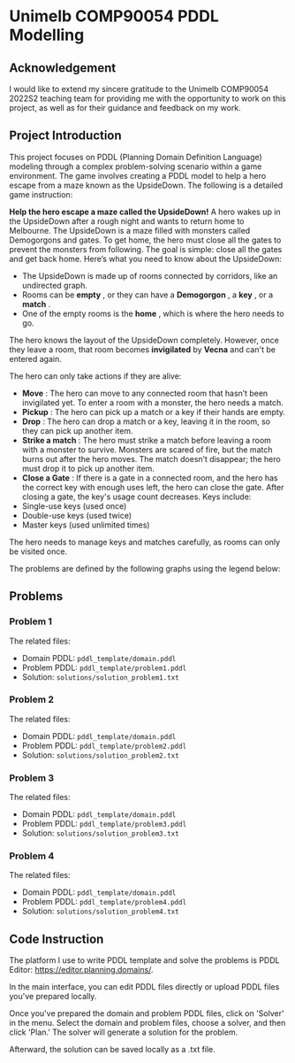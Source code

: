 # Unimelb COMP90054 PDDL Modelling

## Acknowledgement

I would like to extend my sincere gratitude to the Unimelb COMP90054 2022S2 teaching team for providing me with the opportunity to work on this project, as well as for their guidance and feedback on my work.

## Project Introduction

This project focuses on PDDL (Planning Domain Definition Language) modeling through a complex problem-solving scenario within a game environment. The game involves creating a PDDL model to help a hero escape from a maze known as the UpsideDown. The following is a detailed game instruction:

**Help the hero escape a maze called the UpsideDown!** A hero wakes up in the UpsideDown after a rough night and wants to return home to Melbourne. The UpsideDown is a maze filled with monsters called Demogorgons and gates. To get home, the hero must close all the gates to prevent the monsters from following. The goal is simple: close all the gates and get back home. Here’s what you need to know about the UpsideDown:

* The UpsideDown is made up of rooms connected by corridors, like an undirected graph.
* Rooms can be  **empty** , or they can have a  **Demogorgon** , a  **key** , or a  **match** .
* One of the empty rooms is the  **home** , which is where the hero needs to go.

The hero knows the layout of the UpsideDown completely. However, once they leave a room, that room becomes **invigilated** by **Vecna** and can't be entered again.

The hero can only take actions if they are alive:

* **Move** : The hero can move to any connected room that hasn’t been invigilated yet. To enter a room with a monster, the hero needs a match.
* **Pickup** : The hero can pick up a match or a key if their hands are empty.
* **Drop** : The hero can drop a match or a key, leaving it in the room, so they can pick up another item.
* **Strike a match** : The hero must strike a match before leaving a room with a monster to survive. Monsters are scared of fire, but the match burns out after the hero moves. The match doesn’t disappear; the hero must drop it to pick up another item.
* **Close a Gate** : If there is a gate in a connected room, and the hero has the correct key with enough uses left, the hero can close the gate. After closing a gate, the key's usage count decreases. Keys include:
* Single-use keys (used once)
* Double-use keys (used twice)
* Master keys (used unlimited times)

The hero needs to manage keys and matches carefully, as rooms can only be visited once.

The problems are defined by the following graphs using the legend below:


## Problems

### Problem 1



The related files:

* Domain PDDL: `pddl_template/domain.pddl`
* Problem PDDL: `pddl_template/problem1.pddl`
* Solution: `solutions/solution_problem1.txt`

### Problem 2



The related files:

* Domain PDDL: `pddl_template/domain.pddl`
* Problem PDDL: `pddl_template/problem2.pddl`
* Solution: `solutions/solution_problem2.txt`

### Problem 3



The related files:

* Domain PDDL: `pddl_template/domain.pddl`
* Problem PDDL: `pddl_template/problem3.pddl`
* Solution: `solutions/solution_problem3.txt`

### Problem 4



The related files:

* Domain PDDL: `pddl_template/domain.pddl`
* Problem PDDL: `pddl_template/problem4.pddl`
* Solution: `solutions/solution_problem4.txt`

## Code Instruction

The platform I use to write PDDL template and solve the problems is PDDL Editor: https://editor.planning.domains/.


In the main interface, you can edit PDDL files directly or upload PDDL files you've prepared locally.


Once you've prepared the domain and problem PDDL files, click on 'Solver' in the menu. Select the domain and problem files, choose a solver, and then click 'Plan.' The solver will generate a solution for the problem.


Afterward, the solution can be saved locally as a .txt file.
